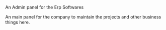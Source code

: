 An Admin panel for the Erp Softwares

An main panel for the company to maintain the projects and other business things here.
